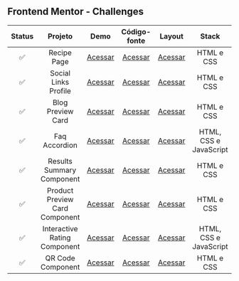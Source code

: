 ## Frontend Mentor - Challenges


| Status | Projeto | Demo | Código-fonte | Layout | Stack |
| :---: | :---:   | :---:  | :---:  | :---: | :---:     |
| ✅ | Recipe Page | [Acessar](https://mateusskv9.github.io/frontend-mentor/1-recipe-page/) | [Acessar](./1-recipe-page/) | [Acessar](https://www.frontendmentor.io/challenges/recipe-page-KiTsR8QQKm) | HTML e CSS |
| ✅ | Social Links Profile | [Acessar](https://mateusskv9.github.io/frontend-mentor/2-social-links-profile/) | [Acessar](./2-social-links-profile) | [Acessar](https://www.frontendmentor.io/challenges/social-links-profile-UG32l9m6dQ) | HTML e CSS |
| ✅ | Blog Preview Card | [Acessar](https://mateusskv9.github.io/frontend-mentor/3-blog-preview-card/) | [Acessar](./3-blog-preview-card) | [Acessar](https://www.frontendmentor.io/challenges/social-links-profile-UG32l9m6dQ) | HTML e CSS |
| ✅ | Faq Accordion | [Acessar](https://mateusskv9.github.io/frontend-mentor/4-faq-accordion/) | [Acessar](./4-faq-accordion) | [Acessar](https://www.frontendmentor.io/challenges/faq-accordion-UG32l9m6dQ) | HTML, CSS e JavaScript|
| ✅ | Results Summary Component | [Acessar](https://mateusskv9.github.io/frontend-mentor/5-results-summary-component/) | [Acessar](./5-results-summary-component) | [Acessar](https://www.frontendmentor.io/challenges/results-summary-component-UG32l9m6dQ) | HTML e CSS |
| ✅ | Product Preview Card Component | [Acessar](https://mateusskv9.github.io/frontend-mentor/6-product-preview-card-component/) | [Acessar](./6-product-preview-card-component) | [Acessar](https://www.frontendmentor.io/challenges/product-preview-card-component-UG32l9m6dQ) | HTML e CSS |
| ✅ | Interactive Rating Component | [Acessar](https://mateusskv9.github.io/frontend-mentor/7-interactive-rating-component/) | [Acessar](./7-interactive-rating-component) | [Acessar](https://www.frontendmentor.io/challenges/interactive-rating-component-UG32l9m6dQ) | HTML, CSS e JavaScript|
| ✅ | QR Code Component | [Acessar](https://mateusskv9.github.io/frontend-mentor/8-qr-code-component/) | [Acessar](./8-qr-code-component) | [Acessar](https://www.frontendmentor.io/challenges/qr-code-component-UG32l9m6dQ) | HTML e CSS|
